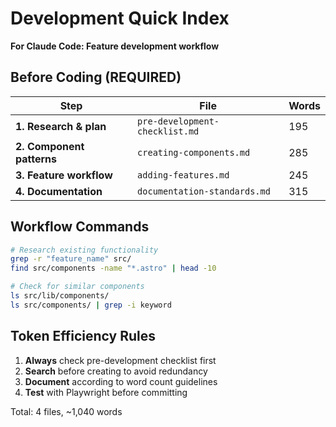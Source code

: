 # Development Quick Index

**For Claude Code: Feature development workflow**

## Before Coding (REQUIRED)

| Step | File | Words |
|------|------|-------|
| **1. Research & plan** | `pre-development-checklist.md` | 195 |
| **2. Component patterns** | `creating-components.md` | 285 |
| **3. Feature workflow** | `adding-features.md` | 245 |
| **4. Documentation** | `documentation-standards.md` | 315 |

## Workflow Commands

```bash
# Research existing functionality
grep -r "feature_name" src/
find src/components -name "*.astro" | head -10

# Check for similar components  
ls src/lib/components/
ls src/components/ | grep -i keyword
```

## Token Efficiency Rules

1. **Always** check pre-development checklist first
2. **Search** before creating to avoid redundancy
3. **Document** according to word count guidelines
4. **Test** with Playwright before committing

Total: 4 files, ~1,040 words